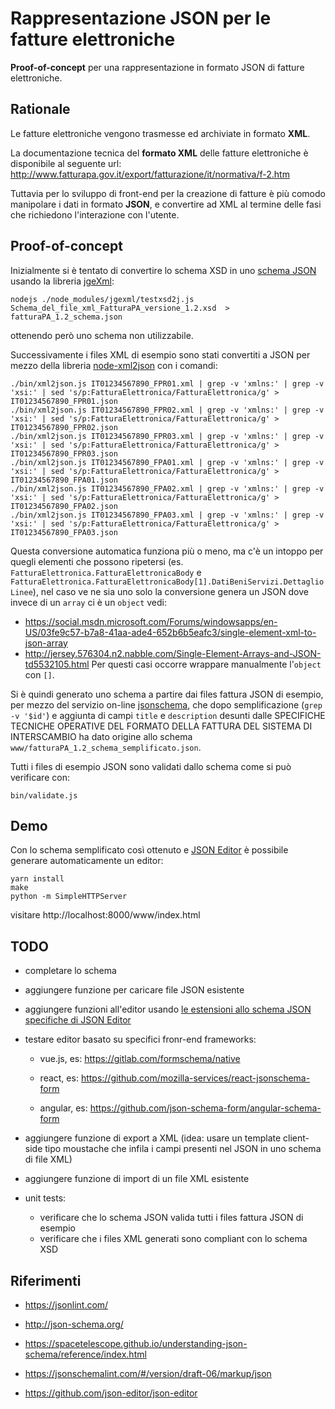 # Rappresentazione JSON per le fatture elettroniche

**Proof-of-concept** per una rappresentazione in formato JSON di fatture elettroniche.

## Rationale

Le fatture elettroniche vengono trasmesse ed archiviate in formato **XML**.

La documentazione tecnica del **formato XML** delle fatture elettroniche è disponibile al seguente url: http://www.fatturapa.gov.it/export/fatturazione/it/normativa/f-2.htm

Tuttavia per lo sviluppo di front-end per la creazione di fatture è più comodo manipolare i dati in formato **JSON**, e convertire ad XML al termine delle fasi che richiedono l'interazione con l'utente.

## Proof-of-concept

Inizialmente si è tentato di convertire lo schema XSD in uno [schema JSON](http://json-schema.org/) usando la libreria [jgeXml](https://github.com/Mermade/jgeXml):
```
nodejs ./node_modules/jgexml/testxsd2j.js Schema_del_file_xml_FatturaPA_versione_1.2.xsd  > fatturaPA_1.2_schema.json
```
ottenendo però uno schema non utilizzabile.

Successivamente i files XML di esempio sono stati convertiti a JSON per mezzo della libreria [node-xml2json](https://github.com/buglabs/node-xml2json) con i comandi:
```
./bin/xml2json.js IT01234567890_FPR01.xml | grep -v 'xmlns:' | grep -v 'xsi:' | sed 's/p:FatturaElettronica/FatturaElettronica/g' > IT01234567890_FPR01.json
./bin/xml2json.js IT01234567890_FPR02.xml | grep -v 'xmlns:' | grep -v 'xsi:' | sed 's/p:FatturaElettronica/FatturaElettronica/g' > IT01234567890_FPR02.json
./bin/xml2json.js IT01234567890_FPR03.xml | grep -v 'xmlns:' | grep -v 'xsi:' | sed 's/p:FatturaElettronica/FatturaElettronica/g' > IT01234567890_FPR03.json
./bin/xml2json.js IT01234567890_FPA01.xml | grep -v 'xmlns:' | grep -v 'xsi:' | sed 's/p:FatturaElettronica/FatturaElettronica/g' > IT01234567890_FPA01.json
./bin/xml2json.js IT01234567890_FPA02.xml | grep -v 'xmlns:' | grep -v 'xsi:' | sed 's/p:FatturaElettronica/FatturaElettronica/g' > IT01234567890_FPA02.json
./bin/xml2json.js IT01234567890_FPA03.xml | grep -v 'xmlns:' | grep -v 'xsi:' | sed 's/p:FatturaElettronica/FatturaElettronica/g' > IT01234567890_FPA03.json
```

Questa conversione automatica funziona più o meno, ma c'è un intoppo per quegli elementi che possono ripetersi (es. `FatturaElettronica.FatturaElettronicaBody` e `FatturaElettronica.FatturaElettronicaBody[1].DatiBeniServizi.DettaglioLinee`), nel caso ve ne sia uno solo la conversione genera un JSON dove invece di un `array` ci è un `object` vedi:
- https://social.msdn.microsoft.com/Forums/windowsapps/en-US/03fe9c57-b7a8-41aa-ade4-652b6b5eafc3/single-element-xml-to-json-array
- http://jersey.576304.n2.nabble.com/Single-Element-Arrays-and-JSON-td5532105.html
Per questi casi occorre wrappare manualmente l'`object` con `[]`.

Si è quindi generato uno schema a partire dai files fattura JSON di esempio, per mezzo del servizio on-line [jsonschema](https://www.jsonschema.net/), che dopo semplificazione (`grep -v '$id'`) e aggiunta di campi `title` e `description` desunti dalle SPECIFICHE TECNICHE OPERATIVE DEL FORMATO DELLA FATTURA DEL SISTEMA DI INTERSCAMBIO ha dato origine allo schema `www/fatturaPA_1.2_schema_semplificato.json`.

Tutti i files di esempio JSON sono validati dallo schema come si può verificare con:
```
bin/validate.js
```

## Demo

Con lo schema semplificato così ottenuto e [JSON Editor](https://github.com/json-editor/json-editor) è possibile generare automaticamente un editor:

```
yarn install
make
python -m SimpleHTTPServer
```
visitare http://localhost:8000/www/index.html

## TODO

- completare lo schema

- aggiungere funzione per caricare file JSON esistente

- aggiungere funzioni all'editor usando [le estensioni allo schema JSON specifiche di JSON Editor](https://github.com/json-editor/json-editor#json-schema-support)

- testare editor basato su specifici fronr-end frameworks:

  - vue.js, es: https://gitlab.com/formschema/native

  - react, es: https://github.com/mozilla-services/react-jsonschema-form

  - angular, es: https://github.com/json-schema-form/angular-schema-form

- aggiungere funzione di export a XML (idea: usare un template client-side tipo moustache che infila i campi presenti nel JSON in uno schema di file XML)

- aggiungere funzione di import di un file XML esistente

- unit tests:
  - verificare che lo schema JSON valida tutti i files fattura JSON di esempio
  - verificare che i files XML generati sono compliant con lo schema XSD

## Riferimenti

- https://jsonlint.com/

- http://json-schema.org/

- https://spacetelescope.github.io/understanding-json-schema/reference/index.html

- https://jsonschemalint.com/#/version/draft-06/markup/json

- https://github.com/json-editor/json-editor
